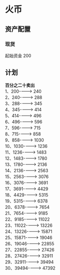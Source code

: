 # 火币
## 资产配置
### 现货
起始资金 200
## 计划
**百分之二十卖出**    
1、200----> 240  
2、240----> 288  
3、288----> 345  
4、345----> 414  
5、414----> 496  
6、496----> 596  
7、596----> 715  
8、715----> 858  
9、858----> 1030  
10、1030----> 1236  
11、1236----> 1483  
12、1483----> 1780  
13、1780----> 2136  
14、2136----> 2563  
15、2563----> 3076  
16、3076----> 3691  
17、3691----> 4429  
18、4429----> 5315  
19、5315----> 6378  
20、6378----> 7654  
21、7654----> 9185  
22、9185----> 11022  
23、11022----> 13226  
24、13226----> 15871  
25、15871----> 19046  
26、19046----> 22855  
27、22855----> 27426  
28、27426----> 32911  
29、32911----> 39494  
30、39494----> 47392  